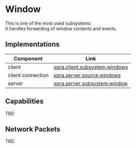 # Window


This is one of the most used subsystems.\
It handles forwarding of window contents and events.


## Implementations

| Component         | Link                                                                                                           |
|-------------------|----------------------------------------------------------------------------------------------------------------|
| client            | [xpra.client.subsystem.windows](https://github.com/Xpra-org/xpra/blob/master/xpra/client/subsystem/windows.py) |
| client connection | [xpra.server.source.windows](https://github.com/Xpra-org/xpra/blob/master/xpra/server/source/windows.py)       |
| server            | [xpra.server.subsystem.window](https://github.com/Xpra-org/xpra/blob/master/xpra/server/subsystem/window.py)   |



## Capabilities

TBD

## Network Packets

TBD
